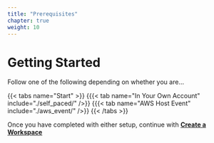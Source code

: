 ```yaml
---
title: "Prerequisites"
chapter: true
weight: 10
---
```


# Getting Started
Follow one of the following depending on whether you are...


{{< tabs name="Start" >}}
{{{< tab name="In Your Own Account" include="./self_paced/" />}}
{{{< tab name="AWS Host Event" include="./aws_event/" />}}
{{< /tabs >}}




Once you have completed with either setup, continue with [**Create a Workspace**](/prerequisites/workspace/)
